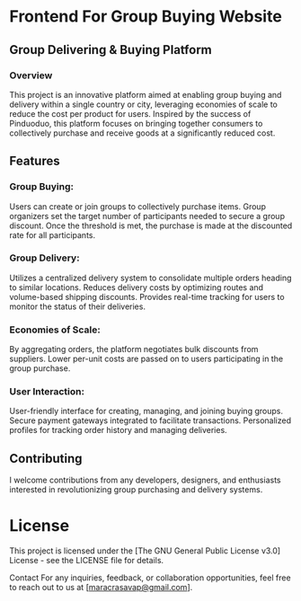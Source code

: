 # Frontend For Group Buying Website



## Group Delivering & Buying Platform
### Overview

This project is an innovative platform aimed at enabling group buying and delivery within a single country or city, leveraging economies of scale to reduce the cost per product for users. Inspired by the success of Pinduoduo, this platform focuses on bringing together consumers to collectively purchase and receive goods at a significantly reduced cost.

## Features
### Group Buying:
Users can create or join groups to collectively purchase items.
Group organizers set the target number of participants needed to secure a group discount.
Once the threshold is met, the purchase is made at the discounted rate for all participants.
### Group Delivery:
Utilizes a centralized delivery system to consolidate multiple orders heading to similar locations.
Reduces delivery costs by optimizing routes and volume-based shipping discounts.
Provides real-time tracking for users to monitor the status of their deliveries.
### Economies of Scale:
By aggregating orders, the platform negotiates bulk discounts from suppliers.
Lower per-unit costs are passed on to users participating in the group purchase.
### User Interaction:
User-friendly interface for creating, managing, and joining buying groups.
Secure payment gateways integrated to facilitate transactions.
Personalized profiles for tracking order history and managing deliveries.

## Contributing
I welcome contributions from any developers, designers, and enthusiasts interested in revolutionizing group purchasing and delivery systems.

# License
This project is licensed under the [The GNU General Public License v3.0] License - see the LICENSE file for details.

Contact
For any inquiries, feedback, or collaboration opportunities, feel free to reach out to us at [maracrasavap@gmail.com].
